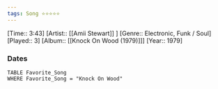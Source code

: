 ```yaml
---
tags: Song ⭐⭐⭐⭐⭐ 
---
```

[Time:: 3:43]
[Artist:: [[Amii Stewart]] ]
[Genre:: Electronic, Funk / Soul]
[Played:: 3]
[Album:: [[Knock On Wood (1979)]]]
[Year:: 1979]
### Dates
````dataview
TABLE Favorite_Song
WHERE Favorite_Song = "Knock On Wood"
````